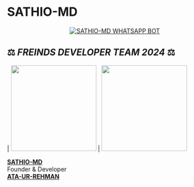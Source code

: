 # SATHIO-MD

<p align  = center> <a href="#"><img title="SATHIO-MD WHATSAPP BOT" src="https://img.shields.io/badge/SATHIO-MD WhatsApp Bot-green?colorA=%23ff0000&colorB=%23017e40&style=for-the-badge"></a> </p>

## ⚖️  *FREINDS DEVELOPER TEAM* *2024*  ⚖️

| <a href="https://github.com/abdulghhani/SATHIO-MD"><img src="https://telegra.ph/file/c670792adfe0d44dc5a99.jpg" width=200 height=200></a> | <a href="https://github.com/arkhan998/MALIK-MD"><img src="https://telegra.ph/file/dce77f7538019d05afe65.jpg" width=200 height=200></a>

  **[SATHIO-MD](https://github.com/abdulghhani/)**</br>Founder & Developer</br>  **[ATA-UR-REHMAN](https://github.com/arkhan998/)**
